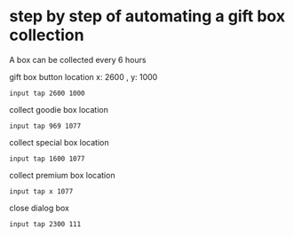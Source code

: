# step by step of automating a gift box collection

A box can be collected every 6 hours


gift box button location
x: 2600 , y: 1000
```
input tap 2600 1000
```
collect goodie box location
```
input tap 969 1077
```

collect special box location
```
input tap 1600 1077
```

collect premium box location
```
input tap x 1077
```

close dialog box
```
input tap 2300 111
```
